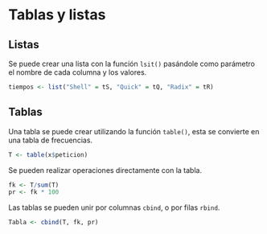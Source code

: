 # Tablas y listas

## Listas

Se puede crear una lista con la función `lsit()` pasándole como parámetro el nombre de cada columna y los valores.

~~~R
tiempos <- list("Shell" = tS, "Quick" = tQ, "Radix" = tR)
~~~

## Tablas

Una tabla se puede crear utilizando la función `table()`, esta se convierte en una tabla de frecuencias.

~~~R
T <- table(x$peticion)
~~~

Se pueden realizar operaciones directamente con la tabla.

~~~R
fk <- T/sum(T)
pr <- fk * 100
~~~

Las tablas se pueden unir por columnas `cbind`, o por filas `rbind`.

~~~R
Tabla <- cbind(T, fk, pr)
~~~

